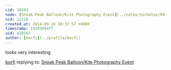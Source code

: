 ```yaml
---
cid: 10243
node: [Sneak Peak Balloon/Kite Photography Event](../notes/nicholas/09-08-2014/sneak-peak-balloon-kite-photography-event)
nid: 11118
created_at: 2014-09-10 10:37:57 +0000
timestamp: 1410345477
uid: 428163
author: [borfi](../profile/borfi)
---
```


looks very interesting


[borfi](../profile/borfi) replying to: [Sneak Peak Balloon/Kite Photography Event](../notes/nicholas/09-08-2014/sneak-peak-balloon-kite-photography-event)

